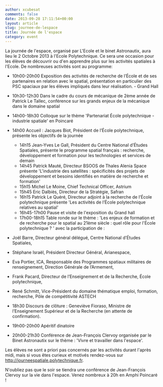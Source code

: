 ```yaml
---
author: xcubesat
comments: false
date: 2013-09-28 17:11:54+00:00
layout: article
slug: journee-de-lespace
title: Journée de l'espace
category: event
---
```


La journée de l'espace, organisé par L'Ecole et le binet Astronautix, aura lieu le 2 Octobre 2013 à l'Ecole Polytechnique. Ce sera une occasion pour les élèves de découvrir ou d'en apprendre plus sur les activités spatiales à l'Ecole. De nombreuses activités sont au programme:

  * 10h00-20h00 Exposition des activités de recherche de l’École et de ses partenaires en relation avec le spatial, présentation en particulier des PSC spaciaux par les élèves impliqués dans leur réalisation. - Grand Hall
  * 10h30-12h30 Dans le cadre du cours de mécanique de 2ème année de Patrick Le Tallec, conférence sur les grands enjeux de la mécanique dans le domaine spatial
  * 14h00-18h30 Colloque sur le thème 'Partenariat École polytechnique - industrie spatiale' en Poincaré
  * 14h00 Accueil : Jacques Biot, Président de l’École polytechnique, présente les objectifs de la journée

    * 14h15 Jean-Yves Le Gall, Président du Centre National d’Études Spatiales, présente le programme spatial français : recherche, développement et formation pour les technologies et services de demain
    * 14h45 Patrick Mauté, Directeur BSOOS de Thales Alenia Space présente 'L'industrie des satellites : spécificités des projets de développement et besoins identifiés en matière de recherche et formation'
    * 15h15 Michel Le Moine, Chief Technical Officer, Astrium
    * 15h45 Eric Dalbiès, Directeur de la Stratégie, Safran
    * 16h15 Patrick Le Quéré, Directeur adjoint à la recherche de l’École polytechnique présente 'Les activités de l’École polytechnique relatives au spatial'
    * 16h45-17h00 Pause et visite de l'exposition du Grand hall
    * 17h00-18h15 Table ronde sur le thème : 'Les enjeux de formation et de recherche pour le spatial au 21ème siècle : quel rôle pour l'École polytechnique ? ' avec la participation de :
  * Joël Barre, Directeur général délégué, Centre National d’Études Spatiales,
  * Stéphane Israël, Président Directeur Général, Arianespace,
  * Eva Portier, ICA, Responsable des Programmes spatiaux militaires de renseignement, Direction Générale de l’Armement,
  * Frank Pacard, Directeur de l’Enseignement et de la Recherche, École polytechnique,
  * René Schmitt, Vice-Président du domaine thématique emploi, formation, recherche, Pôle de compétitivité ASTECH
  * 18h30 Discours de clôture : Geneviève Fioraso, Ministre de l’Enseignement Supérieur et de la Recherche (en attente de confirmation).
  * 19h00-20h00 Apéritif dinatoire
  * 20h00-21h30 Conférence de Jean-François Clervoy organisée par le Binet Astronautix sur le thème : 'Vivre et travailler dans l'espace'.

Les élèves ne sont a priori pas concernés par les activités durant l'après midi, mais si vous êtes curieux et motivés rendez-vous sur http://journeespatiale.polytechnique.fr.

N'oubliez pas que le soir se tiendra une conférence de Jean-François Clervoy sur la vie dans l'espace. Venez nombreux à 20h en Amphi Poincaré !
